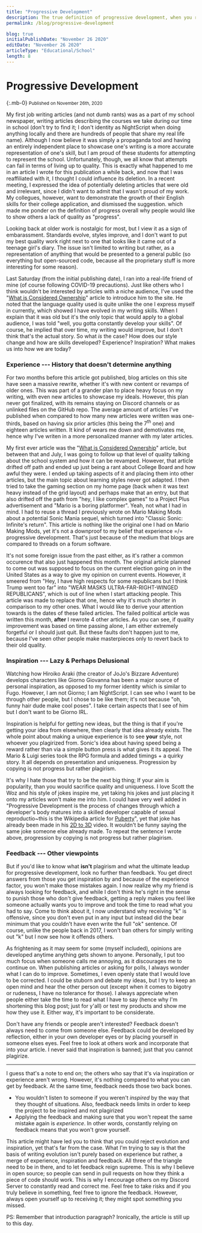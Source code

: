 ```yaml
---
title: "Progressive Development"
description: The true definition of progressive development, when you realize your newer work is better than your old one. How did that happen? What process is taking place?
permalink: /blog/progressive-development

blog: true
initialPublishDate: "November 26 2020"
editDate: "November 26 2020"
articleType: "Educational/School"
length: 8
---
```


# Progressive Development
{:.mb-0}
<small class="font-italic font-weight-light font-underline">Published on November 26th, 2020</small>

My first job writing articles (and not dumb rants) was as a part of my school newspaper, writing articles describing the courses we take during our time in school (don't try to find it; I don't identity as NightScript when doing anything locally and there are hundreds of people that share my real life name). Although I now believe it was simply a propaganda tool and having an entirely independent place to showcase one's writing is a more accurate representation of one's skill, but I am proud of these students for attempting to represent the school. Unfortunately, though, we all know that attempts can fail in terms of living up to quality. This is exactly what happened to me in an article I wrote for this publication a while back, and now that I was reaffiliated with it, I thought I could influence its deletion. In a recent meeting, I expressed the idea of potentially deleting articles that were old and irrelevant, since I didn't want to admit that I wasn't proud of my work. My collegues, however, want to demonstrate the growth of their English skills for their college application, and dismissed the suggestion. which made me ponder on the definition of progress overall why people would like to show others a lack of quality as "progress".

Looking back at older work is nostalgic for most, but I view it as a sign of embarassment. Standards evolve, styles improve, and I don't want to put my best quality work right next to one that looks like it came out of a teenage girl's diary. The issue isn't limited to writing but rather, as a representation of anything that would be presented to a general public (so everything but open-sourced code, because all the proprietary stuff is more interesting for some reason).

Last Saturday (from the initial publishing date), I ran into a real-life friend of mine (of course following COVID-19 precautions). Just like others who I think wouldn't be interested by articles with a niche audience, I've used the "[What is Considered Ownership](/blog/ownership-issues)" article to introduce him to the site. He noted that the language quality used is quite unlike the one I express myself in currently, which showed I have evolved in my writing skills. When I explain that it was old but it's the only topic that would apply to a global audience, I was told "well, you gotta constantly develop your skills". Of course, he implied that over time, my writing would improve, but I don't think that's the actual story. So what *is* the case? How does our style change and how are skills developed? Experience? Inspiration? What makes us into how we are today?

### Experience --- History that doesn't determine anything

For two months before this article got published, blog articles on this site have seen a massive rewrite, whether it's with new content or revamps of older ones. This was part of a grander plan to place heavy focus on my writing, with even new articles to showcase my ideals. However, this plan never got finalized, with its remains staying on Discord channels or as unlinked files on the GitHub repo. The average amount of articles I've published when compared to how many new articles were written was one-thirds, based on having six prior articles (this being the 7<sup>th</sup> one) and eighteen articles written. It kind of wears me down and demotivates me, hence why I've writen in a more personalized manner with my later articles.

My first ever article was the "[What is Considered Ownership](/blog/ownership-issues)" article, but between that and July, I was going to follow up that level of quality talking about the school system and how it can be revamped. However, that article drifted off path and ended up just being a rant about College Board and how awful they were. I ended up taking aspects of it and placing them into other articles, but the main topic about learning styles never got adapted. I then tried to take the gaming section on my home page (back when it was text heavy instead of the grid layout) and perhaps make that an entry, but that also drifted off the path from "hey, I like complex games" to a Project Plus advertisement and "Mario is a boring platformer". Yeah, not what I had in mind. I had to reuse a thread I previously wrote on Mario Making Mods about a potential Sonic Mania sequel, which turned into "Classic Sonic: Infinite's return". This article is nothing like the original one I had on Mario Making Mods, yet it's not a downproof to my belief that experience =/= progressive development. That's just because of the medium that blogs are compared to threads on a forum software.

It's not some foreign issue from the past either, as it's rather a common occurence that also just happened this month. The original article planned to come out was supposed to focus on the current election going on in the United States as a way to give my opinion on current events. However, it smeered from "Hey, I have high respects for some republicans but I think Trump went too far" into "WEAR MASKS ULTRA-FAR-RIGHT-WINGED REPUBLICANS", which is out of line when I start attacking people. This article was made to replace that one, hence why it's much shorter in comparison to my other ones. What I would like to derive your attention towards is the dates of these failed articles. The failed political article was written this month, **after** I rewrote 4 other articles. As you can see, if quality improvement was based on time passing alone, I am either extremely forgetful or I should just quit. But these faults don't happen just to me, because I've seen other people make masterpieces only to revert back to their old quality.

### Inspiration --- Lazy & Perhaps Delusional

Watching how Hiroiko Araki (the creator of JoJo's Bizzare Adventure) develops characters like Giorno Giovanna has been a major source of personal inspiration, as opposed to my former identity which is similar to Fugo. However, I am not Giorno; I am NightScript. I can see who I want to be through other people, but I chose to be like them; it's not because "oh, funny hair dude make cool poses". I take certain aspects that I see of him but I don't want to be Giorno IRL.

Inspiration is helpful for getting new ideas, but the thing is that if you're getting your idea from elsewhere, then clearly that idea already exists. The whole point about making a unique experience is to see **your** style, not whoever you plagirized from. Sonic's idea about having speed being a reward rather than via a simple button press is what gives it its appeal. The Mario & Luigi series took the RPG formula and added timings + a quirky story. It all depends on presentation and uniqueness. Progression by copying is not progress but rather plagirism.

It's why I hate those that try to be the next big thing; If your aim is popularity, than you would sacrifice quality and uniqueness. I love Scott the Woz and his style of jokes inspire me, yet taking his jokes and just placing it onto my articles won't make me into him. I could have very well added in "Progressive Development is the process of changes through which a developer's body matures into a skilled developer capable of sexual reproductio~this is the Wikipedia article for [Puberty](https://en.wikipedia.org/wiki/Puberty)", yet that joke has already been made in his [2D to 3D](https://youtu.be/tX5SPXE_ZV4?t=89) video. It wouldn't be funny saying the same joke someone else already made. To repeat the sentence I wrote above, progression by copying is not progress but rather plagirism.

### Feedback --- Other viewpoints

But if you'd like to know what **isn't** plagirism and what the ultimate leadup for progressive development, look no further than feedback. You get direct answers from those you get inspiration by and because of the experience factor, you won't make those mistakes again. I now realize why my friend is always looking for feedback, and while I don't think he's right in the sense to punish those who don't give feedback, getting a reply makes you feel like someone actually wants you to improve and took the time to read what you had to say. Come to think about it, I now understand why receiving "k" is offensive, since you don't even put in any input but instead did the bear minimum that you couldn't have even write the full "ok" sentence. Of course, unlike the people back in 2017, I won't ban others for simply writing out "k" but I now see how it offends others.

As frightening as it may seem for some (myself included), opinions are developed anytime anything gets shown to anyone. Personally, I put too much focus when someone calls me annoying, as it discourages me to continue on. When publishing articles or asking for polls, I always wonder what I can do to improve. Sometimes, I even openly state that I would love to be corrected. I could be stuborn and debate my ideas, but I try to keep an open mind and hear the other person out (except when it comes to bigotry or rudeness, I have no tolerance for those). I always appreciate when people either take the time to read what I have to say (hence why I'm shortening this blog post; just for y'all) or test my products and show me how they use it. Either way, it's important to be considerate.

Don't have any friends or people aren't interested? Feedback doesn't always need to come from someone else. Feedback could be developed by reflection, either in your own developer eyes or by placing yourself in someone elses eyes. Feel free to look at others work and incorporate that into your article. I never said that inspiration is banned; just that you cannot plagirize.

-----

I guess that's a note to end on; the others who say that it's via inspiration or experience aren't wrong. However, it's nothing compared to what you can get by feedback. At the same time, feedback needs those two back bones.

- You wouldn't listen to someone if you weren't *inspired* by the way that they thought of situations. Also, feedback needs limits in order to keep the project to be inspired and not plagirized
- Applying the feedback and making sure that you won't repeat the same mistake again is *experience*. In other words, constantly relying on feedback means that you won't grow yourself.

This article might have led you to think that you could reject evolution and inspiration, yet that's far from the case. What I'm trying to say is that the basis of writing evolution isn't purely based on experience but rather, a merge of experience, inspiration and feedback. All three of the triangle need to be in there, and to let feedback reign supreme. This is why I believe in open source; so people can send in pull requests on how they think a piece of code should work. This is why I encourage others on my Discord Server to constantly read and correct me. Feel free to take risks and if you truly believe in something, feel free to ignore the feedback. However, always open yourself up to receiving it; they might spot something you missed.

PS: Remember that introduction paragraph? Ironically, the article is still up to this day.